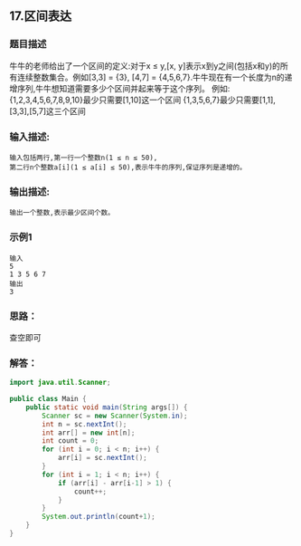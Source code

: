 ## 17.区间表达
### 题目描述
牛牛的老师给出了一个区间的定义:对于x ≤ y,[x, y]表示x到y之间(包括x和y)的所有连续整数集合。例如[3,3] = {3}, [4,7] = {4,5,6,7}.牛牛现在有一个长度为n的递增序列,牛牛想知道需要多少个区间并起来等于这个序列。
例如:
{1,2,3,4,5,6,7,8,9,10}最少只需要[1,10]这一个区间
{1,3,5,6,7}最少只需要[1,1],[3,3],[5,7]这三个区间
### 输入描述:
```
输入包括两行,第一行一个整数n(1 ≤ n ≤ 50),
第二行n个整数a[i](1 ≤ a[i] ≤ 50),表示牛牛的序列,保证序列是递增的。
```
### 输出描述:
```
输出一个整数,表示最少区间个数。
```
### 示例1
```
输入
5
1 3 5 6 7
输出
3
```
### 思路：
查空即可

### 解答：
```java
import java.util.Scanner;

public class Main {
    public static void main(String args[]) {
        Scanner sc = new Scanner(System.in);
        int n = sc.nextInt();
        int arr[] = new int[n];
        int count = 0;
        for (int i = 0; i < n; i++) {
            arr[i] = sc.nextInt();
        }
        for (int i = 1; i < n; i++) {
            if (arr[i] - arr[i-1] > 1) {
                count++;
            }
        }
        System.out.println(count+1);
    }
}
```